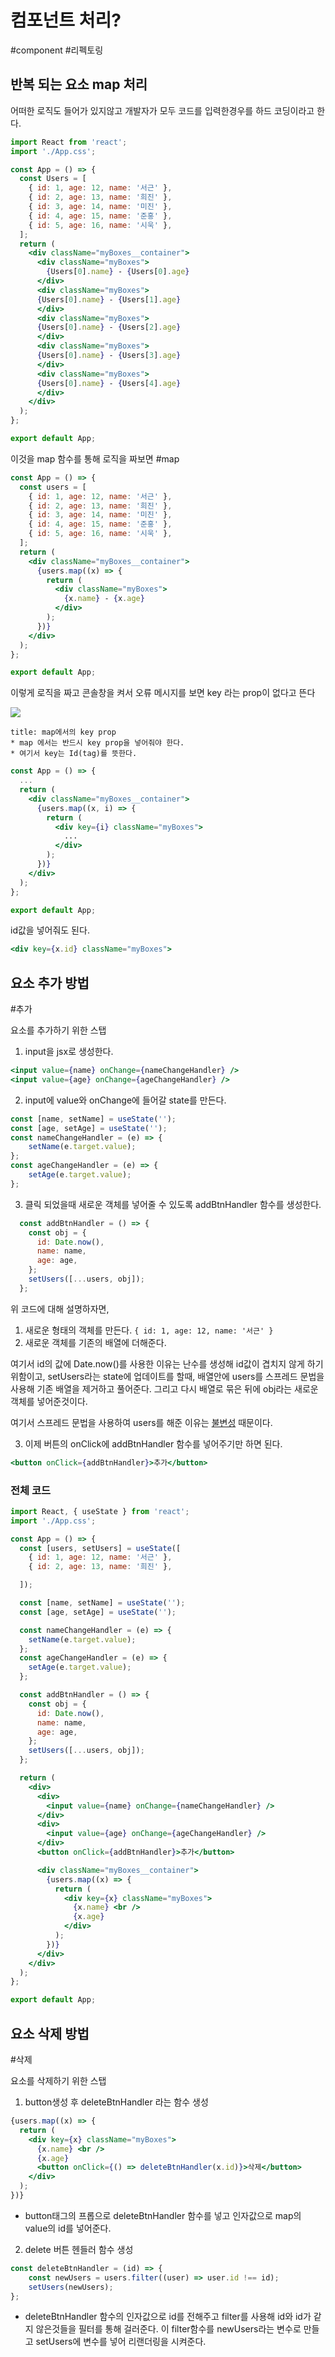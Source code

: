 # 컴포넌트 처리?
#component #리펙토링 

## 반복 되는 요소 map 처리
어떠한 로직도 들어가 있지않고 개발자가 모두 코드를 입력한경우를 하드 코딩이라고 한다.
```jsx
import React from 'react';
import './App.css';

const App = () => {
  const Users = [
	{ id: 1, age: 12, name: '서근' },
	{ id: 2, age: 13, name: '희진' },
	{ id: 3, age: 14, name: '미진' },
	{ id: 4, age: 15, name: '준홍' },
	{ id: 5, age: 16, name: '시욱' },
  ];
  return (
    <div className="myBoxes__container">
      <div className="myBoxes">
        {Users[0].name} - {Users[0].age}
      </div>
      <div className="myBoxes">
      {Users[0].name} - {Users[1].age}
      </div>
      <div className="myBoxes">
      {Users[0].name} - {Users[2].age}
      </div>
      <div className="myBoxes">
      {Users[0].name} - {Users[3].age}
      </div>
      <div className="myBoxes">
      {Users[0].name} - {Users[4].age}
      </div>
    </div>
  );
};

export default App;

```

이것을 map 함수를 통해 로직을 짜보면 #map 
```jsx
const App = () => {
  const users = [
    { id: 1, age: 12, name: '서근' },
    { id: 2, age: 13, name: '희진' },
    { id: 3, age: 14, name: '미진' },
    { id: 4, age: 15, name: '준홍' },
    { id: 5, age: 16, name: '시욱' },
  ];
  return (
    <div className="myBoxes__container">
      {users.map((x) => {
        return (
          <div className="myBoxes">
            {x.name} - {x.age}
          </div>
        );
      })}
    </div>
  );
};

export default App;
```

이렇게 로직을 짜고 콘솔창을 켜서 오류 메시지를 보면 key 라는 prop이 없다고 뜬다

![](https://i.imgur.com/dLfQTs9.png)

```ad-tip
title: map에서의 key prop
* map 에서는 반드시 key prop을 넣어줘야 한다.
* 여기서 key는 Id(tag)를 뜻한다.
```

```jsx
const App = () => {
  ...
  return (
    <div className="myBoxes__container">
      {users.map((x, i) => {
        return (
          <div key={i} className="myBoxes">
            ...
          </div>
        );
      })}
    </div>
  );
};

export default App;
```

id값을 넣어줘도 된다.
```jsx
<div key={x.id} className="myBoxes">
```

## 요소 추가 방법
#추가

요소를 추가하기 위한 스탭

1. input을 jsx로 생성한다.
```jsx
<input value={name} onChange={nameChangeHandler} />
<input value={age} onChange={ageChangeHandler} />
```

2. input에 value와 onChange에 들어갈 state를 만든다.
```jsx
const [name, setName] = useState('');
const [age, setAge] = useState('');
const nameChangeHandler = (e) => {
	setName(e.target.value);
};
const ageChangeHandler = (e) => {
	setAge(e.target.value);
};
```

3. 클릭 되었을때 새로운 객체를 넣어줄 수 있도록 addBtnHandler 함수를 생성한다.
```jsx
  const addBtnHandler = () => {
    const obj = {
      id: Date.now(),
      name: name,
      age: age,
    };
    setUsers([...users, obj]);
  };
```

위 코드에 대해 설명하자면,
1. 새로운 형태의 객체를 만든다. `{ id: 1, age: 12, name: '서근' }`
2. 새로운 객체를 기존의 배열에 더해준다.

여기서 id의 값에 Date.now()를 사용한 이유는 난수를 생성해 id값이 겹치지 않게 하기 위함이고, setUsers라는 state에 업데이트를 할때, 배열안에 users를 스프레드 문법을 사용해 기존 배열을 제거하고 풀어준다. 그리고 다시 배열로 묶은 뒤에 obj라는 새로운 객체를 넣어준것이다.

여기서 스프레드 문법을 사용하여 users를 해준 이유는 [불변성](obsidian://open?vault=Seogun_Dev&file=ReactJS%2F12.%20%EB%B6%88%EB%B3%80%EC%84%B1%20%26%20%EC%88%9C%EC%88%98%ED%95%A8%EC%88%98) 때문이다.

3. 이제 버튼의 onClick에 addBtnHandler 함수를 넣어주기만 하면 된다.

```jsx
<button onClick={addBtnHandler}>추가</button>
```

### 전체 코드
```jsx
import React, { useState } from 'react';
import './App.css';

const App = () => {
  const [users, setUsers] = useState([
    { id: 1, age: 12, name: '서근' },
    { id: 2, age: 13, name: '희진' },

  ]);

  const [name, setName] = useState('');
  const [age, setAge] = useState('');

  const nameChangeHandler = (e) => {
    setName(e.target.value);
  };
  const ageChangeHandler = (e) => {
    setAge(e.target.value);
  };

  const addBtnHandler = () => {
    const obj = {
      id: Date.now(),
      name: name,
      age: age,
    };
    setUsers([...users, obj]);
  };

  return (
    <div>
      <div>
        <input value={name} onChange={nameChangeHandler} />
      </div>
      <div>
        <input value={age} onChange={ageChangeHandler} />
      </div>
      <button onClick={addBtnHandler}>추가</button>

      <div className="myBoxes__container">
        {users.map((x) => {
          return (
            <div key={x} className="myBoxes">
              {x.name} <br />
              {x.age}
            </div>
          );
        })}
      </div>
    </div>
  );
};

export default App;

```

## 요소 삭제 방법
#삭제

요소를 삭제하기 위한 스탭

1. button생성 후 deleteBtnHandler 라는 함수 생성
```jsx
{users.map((x) => {
  return (
    <div key={x} className="myBoxes">
      {x.name} <br />
      {x.age}
      <button onClick={() => deleteBtnHandler(x.id)}>삭제</button>
    </div>
  );
})}
```
* button태그의 프롭으로 deleteBtnHandler 함수를 넣고 인자값으로 map의 value의 id를 넣어준다.

2. delete 버튼 헨들러 함수 생성
```jsx
const deleteBtnHandler = (id) => {
	const newUsers = users.filter((user) => user.id !== id);
	setUsers(newUsers);
};
```
* deleteBtnHandler 함수의 인자값으로 id를 전해주고 filter를 사용해 id와 id가 같지 않은것들을 필터를 통해 걸러준다. 이 filter함수를 newUsers라는 변수로 만들고 setUsers에 변수를 넣어 리랜더링을 시켜준다.